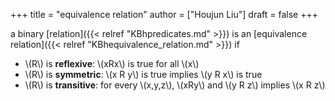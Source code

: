 +++
title = "equivalence relation"
author = ["Houjun Liu"]
draft = false
+++

a binary [relation]({{< relref "KBhpredicates.md" >}}) is an [equivalence relation]({{< relref "KBhequivalence_relation.md" >}}) if

-   \\(R\\) is **reflexive**: \\(xRx\\) is true for all \\(x\\)
-   \\(R\\) is **symmetric**: \\(x R y\\) is true implies \\(y R x\\) is true
-   \\(R\\) is **transitive**: for every \\(x,y,z\\), \\(xRy\\) and \\(y R z\\) implies \\(x R z\\)
